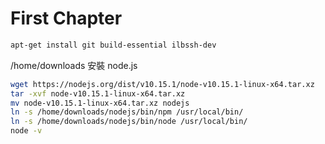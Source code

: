 # First Chapter

```sh
apt-get install git build-essential ilbssh-dev
```
/home/downloads 安裝 node.js
```sh
wget https://nodejs.org/dist/v10.15.1/node-v10.15.1-linux-x64.tar.xz
tar -xvf node-v10.15.1-linux-x64.tar.xz
mv node-v10.15.1-linux-x64.tar.xz nodejs
ln -s /home/downloads/nodejs/bin/npm /usr/local/bin/
ln -s /home/downloads/nodejs/bin/node /usr/local/bin/
node -v
```
